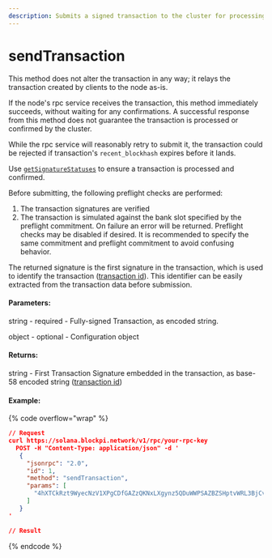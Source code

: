 ```yaml
---
description: Submits a signed transaction to the cluster for processing.
---
```


# sendTransaction

This method does not alter the transaction in any way; it relays the transaction created by clients to the node as-is.

If the node's rpc service receives the transaction, this method immediately succeeds, without waiting for any confirmations. A successful response from this method does not guarantee the transaction is processed or confirmed by the cluster.

While the rpc service will reasonably retry to submit it, the transaction could be rejected if transaction's `recent_blockhash` expires before it lands.

Use [`getSignatureStatuses`](https://solana.com/docs/rpc/http/getsignaturestatuses) to ensure a transaction is processed and confirmed.

Before submitting, the following preflight checks are performed:

1. The transaction signatures are verified
2. The transaction is simulated against the bank slot specified by the preflight commitment. On failure an error will be returned. Preflight checks may be disabled if desired. It is recommended to specify the same commitment and preflight commitment to avoid confusing behavior.

The returned signature is the first signature in the transaction, which is used to identify the transaction ([transaction id](https://solana.com/docs/references/terminology#transaction-id)). This identifier can be easily extracted from the transaction data before submission.

#### **Parameters:**

string - required - Fully-signed Transaction, as encoded string.

object - optional - Configuration object

#### **Returns:**

string - First Transaction Signature embedded in the transaction, as base-58 encoded string ([transaction id](https://solana.com/docs/references/terminology#transaction-id))

#### Example:

{% code overflow="wrap" %}
```json
// Request
curl https://solana.blockpi.network/v1/rpc/your-rpc-key
  POST -H "Content-Type: application/json" -d ' 
   {
     "jsonrpc": "2.0",
     "id": 1,
     "method": "sendTransaction",
     "params": [
       "4hXTCkRzt9WyecNzV1XPgCDfGAZzQKNxLXgynz5QDuWWPSAZBZSHptvWRL3BjCvzUXRdKvHL2b7yGrRQcWyaqsaBCncVG7BFggS8w9snUts67BSh3EqKpXLUm5UMHfD7ZBe9GhARjbNQMLJ1QD3Spr6oMTBU6EhdB4RD8CP2xUxr2u3d6fos36PD98XS6oX8TQjLpsMwncs5DAMiD4nNnR8NBfyghGCWvCVifVwvA8B8TJxE1aiyiv2L429BCWfyzAme5sZW8rDb14NeCQHhZbtNqfXhcp2tAnaAT"
     ]
   }
'

// Result

```
{% endcode %}
